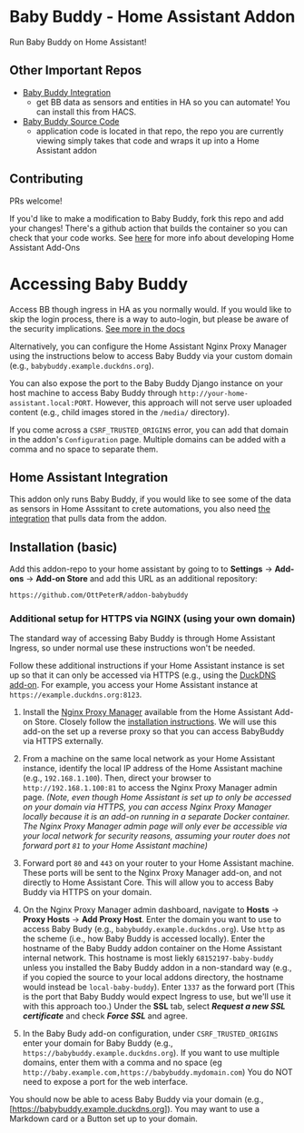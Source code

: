 # Baby Buddy - Home Assistant Addon

Run Baby Buddy on Home Assistant!

## Other Important Repos

- [Baby Buddy Integration](https://github.com/jcgoette/baby_buddy_homeassistant)
  - get BB data as sensors and entities in HA so you can automate! You can install this from HACS.
- [Baby Buddy Source Code](https://github.com/babybuddy/babybuddy)
  - application code is located in that repo, the repo you are currently viewing simply takes that code and wraps it up into a Home Assistant addon

## Contributing

PRs welcome!

If you'd like to make a modification to Baby Buddy, fork this repo and add your changes! There's a github action that builds the container so you can check that your code works. See [here](https://developers.home-assistant.io/docs/add-ons/) for more info about developing Home Assistant Add-Ons

# Accessing Baby Buddy

Access BB though ingress in HA as you normally would. If you would like to skip the login process, there is a way to auto-login, but please be aware of the security implications. [See more in the docs](https://github.com/OttPeterR/addon-babybuddy/blob/main/babybuddy/DOCS.md)

Alternatively, you can configure the Home Assistant Nginx Proxy Manager using the instructions below to access Baby Buddy via your custom domain (e.g., `babybuddy.example.duckdns.org`).

You can also expose the port to the Baby Buddy Django instance on your host machine to access Baby Buddy through `http://your-home-assistant.local:PORT`. However, this approach will not serve user uploaded content (e.g., child images stored in the `/media/` directory).

If you come across a `CSRF_TRUSTED_ORIGINS` error, you can add that domain in the addon's `Configuration` page. Multiple domains can be added with a comma and no space to separate them.

## Home Assistant Integration

This addon only runs Baby Buddy, if you would like to see some of the data as sensors in Home Asssitant to crete automations, you also need [the integration](https://github.com/jcgoette/baby_buddy_homeassistant) that pulls data from the addon.

## Installation (basic)

Add this addon-repo to your home assistant by going to to **Settings** -> **Add-ons** -> **Add-on Store** and add this URL as an additional repository:

```txt
https://github.com/OttPeterR/addon-babybuddy
```

### Additional setup for HTTPS via NGINX (using your own domain)

The standard way of accessing Baby Buddy is through Home Assistant Ingress, so under normal use these instructions won't be needed.

Follow these additional instructions if your Home Assistant instance is set up so that it can only be accessed via HTTPS (e.g., using the [DuckDNS add-on](https://github.com/home-assistant/addons/tree/master/duckdns). For example, you access your Home Assistant instance at `https://example.duckdns.org:8123`.

1. Install the [Nginx Proxy Manager](https://github.com/hassio-addons/addon-nginx-proxy-manager) available from the Home Assistant Add-on Store. Closely follow the [installation instructions](https://github.com/hassio-addons/addon-nginx-proxy-manager/blob/main/proxy-manager/DOCS.md). We will use this add-on the set up a reverse proxy so that you can access BabyBuddy via HTTPS externally.

2. From a machine on the same local network as your Home Assistant instance, identify the local IP address of the Home Assistant machine (e.g., `192.168.1.100`). Then, direct your browser to `http://192.168.1.100:81` to access the Nginx Proxy Manager admin page. *(Note, even though Home Assistant is set up to only be accessed on your domain via HTTPS, you can access Nginx Proxy Manager locally because it is an add-on running in a separate Docker container. The Nginx Proxy Manager admin page will only ever be accessible via your local network for security reasons, assuming your router does not forward port `81` to your Home Assistant machine)*

3. Forward port `80` and `443` on your router to your Home Assistant machine. These ports will be sent to the Nginx Proxy Manager add-on, and not directly to Home Assistant Core. This will allow you to access Baby Buddy via HTTPS on your domain.

4. On the Nginx Proxy Manager admin dashboard, navigate to **Hosts** -> **Proxy Hosts** -> **Add Proxy Host**. Enter the domain you want to use to access Baby Budy (e.g., `babybuddy.example.duckdns.org`). Use `http` as the scheme (i.e., how Baby Buddy is accessed locally). Enter the hostname of the Baby Buddy addon container on the Home Assistant internal network. This hostname is most liekly `68152197-baby-buddy` unless you installed the Baby Buddy addon in a non-standard way (e.g., if you copied the source to your local addons directory, the hostname would instead be `local-baby-buddy`). Enter `1337` as the forward port (This is the port that Baby Buddy would expect Ingress to use, but we'll use it with this approach too.) Under the **SSL** tab, select **_Request a new SSL certificate_** and check **_Force SSL_** and agree.

5. In the Baby Budy add-on configuration, under `CSRF_TRUSTED_ORIGINS` enter your domain for Baby Buddy (e.g., `https://babybuddy.example.duckdns.org`). If you want to use multiple domains, enter them with a comma and no space (eg `http://baby.example.com,https://babybuddy.mydomain.com`) You do NOT need to expose a port for the web interface.

You should now be able to acess Baby Buddy via your domain (e.g., [https://babybuddy.example.duckdns.org]). You may want to use a Markdown card or a Button set up to your domain.

